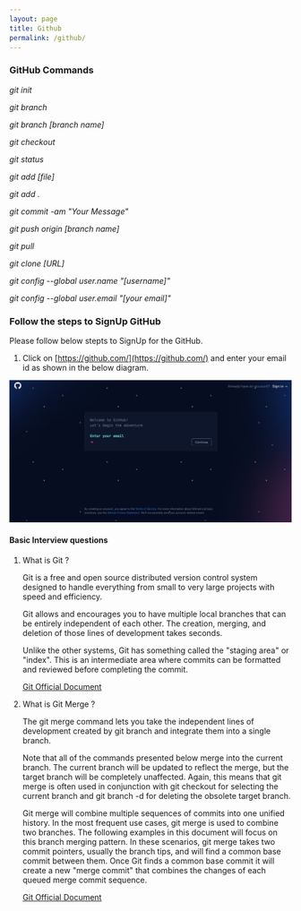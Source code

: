 ```yaml
---
layout: page
title: Github
permalink: /github/
---
```


### GitHub Commands

*git init*

*git branch*

*git branch [branch name]*

*git checkout*

*git status*

*git add [file]*

*git add .*

*git commit -am "Your Message"*

*git push origin [branch name]*

*git pull*

*git clone [URL]*

*git config --global user.name "[username]"*

*git config --global user.email "[your email]"*

### Follow the steps to SignUp GitHub

Please follow below stepts to SignUp for the GitHub.

1. Click on [https://github.com/](https://github.com/) and enter your email id as shown in the below diagram.

![singup Image](./images/signup1.png)

#### Basic Interview questions

1. What is Git ?

    Git is a free and open source distributed version control system designed to handle everything from small to very large projects with speed and efficiency.

    Git allows and encourages you to have multiple local branches that can be entirely independent of each other. The creation, merging, and deletion of those lines of development takes seconds.

    Unlike the other systems, Git has something called the "staging area" or "index". This is an intermediate area where commits can be formatted and reviewed before completing the commit.

    [Git Official Document](https://git-scm.com/book/en/v2)

2. What is Git Merge ?

    The git merge command lets you take the independent lines of development created by git branch and integrate them into a single branch.

    Note that all of the commands presented below merge into the current branch. The current branch will be updated to reflect the merge, but the target branch will be completely unaffected. Again, this means that git merge is often used in conjunction with git checkout for selecting the current branch and git branch -d for deleting the obsolete target branch.

    Git merge will combine multiple sequences of commits into one unified history. In the most frequent use cases, git merge is used to combine two branches. The following examples in this document will focus on this branch merging pattern. In these scenarios, git merge takes two commit pointers, usually the branch tips, and will find a common base commit between them. Once Git finds a common base commit it will create a new "merge commit" that combines the changes of each queued merge commit sequence.

    [Git Official Document](https://www.atlassian.com/git/tutorials/using-branches/git-merge)


